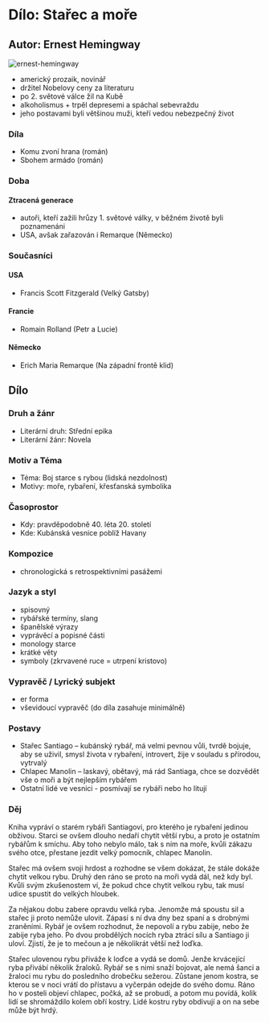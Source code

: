 # Dílo: Stařec a moře
## Autor: Ernest Hemingway 
![ernest-hemingway](https://github.com/marvalkrystof/Jecna-Maturita-2023/assets/84131825/2b399aa5-7b4f-4e29-bd92-573bd2fed89b)

- americký prozaik, novinář
- držitel Nobelovy ceny za literaturu
- po 2. světové válce žil na Kubě
- alkoholismus + trpěl depresemi a spáchal sebevraždu
- jeho postavami byli většinou muži, kteří vedou nebezpečný život
### Díla
- Komu zvoní hrana (román)
- Sbohem armádo (román)
### Doba 
#### Ztracená generace
- autoři, kteří zažili hrůzy 1. světové války, v běžném životě byli poznamenáni
- USA, avšak zařazován i Remarque (Německo)

### Současníci
#### USA
-	Francis Scott Fitzgerald (Velký Gatsby)
#### Francie
-	Romain Rolland (Petr a Lucie)
#### Německo
- Erich Maria Remarque (Na západní frontě klid)


## Dílo

### Druh a žánr
- Literární druh: Střední epika
- Literární žánr: Novela
### Motiv a Téma
- Téma: Boj starce s rybou (lidská nezdolnost)
- Motivy: moře, rybaření, křesťanská symbolika
### Časoprostor
- Kdy: pravděpodobně 40. léta 20. století
- Kde: Kubánská vesnice poblíž Havany
### Kompozice
- chronologická s retrospektivními pasážemi

### Jazyk a styl
- spisovný
- rybářské termíny, slang
- španělské výrazy
- vyprávěcí a popisné části
- monology starce
- krátké věty 
- symboly (zkrvavené ruce = utrpení kristovo)
### Vypravěč / Lyrický subjekt
- er forma
- vševidoucí vypravěč (do díla zasahuje minimálně)
### Postavy
- Stařec Santiago – kubánský rybář, má velmi pevnou vůli, tvrdě bojuje, aby se uživil, smysl života v rybaření, introvert, žije v souladu s přírodou, vytrvalý
- Chlapec Manolin – laskavý, obětavý, má rád Santiaga, chce se dozvědět vše o moři a být nejlepším rybářem
- Ostatní lidé ve vesnici - posmívají se rybáři nebo ho litují

### Děj
Kniha vypráví o starém rybáři Santiagovi, pro kterého je rybaření jedinou obživou. Starci se ovšem dlouho nedaří chytit větší rybu, a proto je ostatním rybářům k smíchu. Aby toho nebylo málo, tak s ním na moře, kvůli zákazu svého otce, přestane jezdit velký pomocník, chlapec Manolin.
 
Stařec má ovšem svoji hrdost a rozhodne se všem dokázat, že stále dokáže chytit velkou rybu. Druhý den ráno se proto na moři vydá dál, než kdy byl. Kvůli svým zkušenostem ví, že pokud chce chytit velkou rybu, tak musí udice spustit do velkých hloubek.
 
Za nějakou dobu zabere opravdu velká ryba. Jenomže má spoustu sil a stařec ji proto nemůže ulovit. Zápasí s ní dva dny bez spaní a s drobnými zraněními. Rybář je ovšem rozhodnut, že nepovolí a rybu zabije, nebo že zabije ryba jeho. Po dvou probdělých nocích ryba ztrácí sílu a Santiago ji uloví. Zjistí, že je to mečoun a je několikrát větší než loďka.
 
Stařec ulovenou rybu přiváže k loďce a vydá se domů. Jenže krvácející ryba přivábí několik žraloků. Rybář se s nimi snaží bojovat, ale nemá šanci a žraloci mu rybu do posledního drobečku sežerou. Zůstane jenom kostra, se kterou se v noci vrátí do přístavu a vyčerpán odejde do svého domu. Ráno ho v posteli objeví chlapec, počká, až se probudí, a potom mu povídá, kolik lidí se shromáždilo kolem obří kostry. Lidé kostru ryby obdivují a on na sebe může být hrdý.
